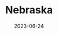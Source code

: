 ---
title: "Nebraska"
cc-type: state
borders:
  - Colorado
  - Iowa
  - Kansas
  - Missouri
  - South Dakota
  - Wyoming
country:
  - United States
date: 2023-06-24
hashtag: nebraska
tags:
  - state
  - United States
---